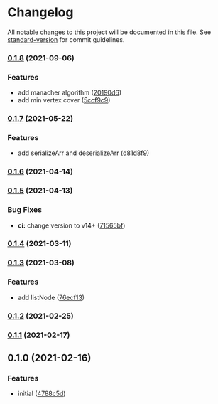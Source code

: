 # Changelog

All notable changes to this project will be documented in this file. See [standard-version](https://github.com/conventional-changelog/standard-version) for commit guidelines.

### [0.1.8](https://github.com/supperchong/algm/compare/v0.1.7...v0.1.8) (2021-09-06)


### Features

* add manacher algorithm ([20190d6](https://github.com/supperchong/algm/commit/20190d670248c5544677dd24316f39067207f9c2))
* add min vertex cover ([5ccf9c9](https://github.com/supperchong/algm/commit/5ccf9c9abe28a3db44fc671adcd74e9433d100cc))

### [0.1.7](https://github.com/supperchong/algm/compare/v0.1.5...v0.1.7) (2021-05-22)


### Features

* add serializeArr and deserializeArr ([d81d8f9](https://github.com/supperchong/algm/commit/d81d8f9a901a791ef25d3c5686faddb1c6614c22))

### [0.1.6](https://github.com/supperchong/algm/compare/v0.1.5...v0.1.6) (2021-04-14)

### [0.1.5](https://github.com/supperchong/algm/compare/v0.1.4...v0.1.5) (2021-04-13)


### Bug Fixes

* **ci:** change version to v14+ ([71565bf](https://github.com/supperchong/algm/commit/71565bfda806a2cac116a3454175b35376f1cb44))

### [0.1.4](https://github.com/supperchong/algm/compare/v0.1.3...v0.1.4) (2021-03-11)

### [0.1.3](https://github.com/supperchong/algm/compare/v0.1.2...v0.1.3) (2021-03-08)


### Features

* add listNode ([76ecf13](https://github.com/supperchong/algm/commit/76ecf131d4af6f83809f8af6d4c2d153fb2ef75e))

### [0.1.2](https://github.com/supperchong/algm/compare/v0.1.1...v0.1.2) (2021-02-25)

### [0.1.1](https://github.com/supperchong/algm/compare/v0.1.0...v0.1.1) (2021-02-17)

## 0.1.0 (2021-02-16)


### Features

* initial ([4788c5d](https://github.com/supperchong/algm/commit/4788c5d92e871e64296eddaaadf7fbcfdf7b5e01))

